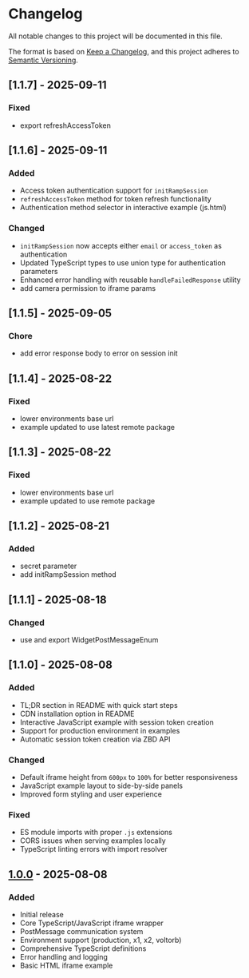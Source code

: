 # Changelog
All notable changes to this project will be documented in this file.

The format is based on [Keep a Changelog](https://keepachangelog.com/en/1.0.0/),
and this project adheres to [Semantic Versioning](https://semver.org/spec/v2.0.0.html).

## [1.1.7] - 2025-09-11
### Fixed
- export refreshAccessToken

## [1.1.6] - 2025-09-11
### Added
- Access token authentication support for `initRampSession`
- `refreshAccessToken` method for token refresh functionality
- Authentication method selector in interactive example (js.html)

### Changed
- `initRampSession` now accepts either `email` or `access_token` as authentication
- Updated TypeScript types to use union type for authentication parameters
- Enhanced error handling with reusable `handleFailedResponse` utility
- add camera permission to iframe params

## [1.1.5] - 2025-09-05
### Chore
- add error response body to error on session init

## [1.1.4] - 2025-08-22
### Fixed
- lower environments base url
- example updated to use latest remote package

## [1.1.3] - 2025-08-22
### Fixed
- lower environments base url
- example updated to use remote package

## [1.1.2] - 2025-08-21
### Added
- secret parameter
- add initRampSession method

## [1.1.1] - 2025-08-18
### Changed
- use and export WidgetPostMessageEnum

## [1.1.0] - 2025-08-08
### Added
- TL;DR section in README with quick start steps
- CDN installation option in README
- Interactive JavaScript example with session token creation
- Support for production environment in examples
- Automatic session token creation via ZBD API

### Changed
- Default iframe height from `600px` to `100%` for better responsiveness
- JavaScript example layout to side-by-side panels
- Improved form styling and user experience

### Fixed
- ES module imports with proper `.js` extensions
- CORS issues when serving examples locally
- TypeScript linting errors with import resolver

## [1.0.0] - 2025-08-08
### Added
- Initial release
- Core TypeScript/JavaScript iframe wrapper
- PostMessage communication system
- Environment support (production, x1, x2, voltorb)
- Comprehensive TypeScript definitions
- Error handling and logging
- Basic HTML iframe example

[Unreleased]: https://github.com/zbdpay/ramp-ts/compare/v1.0.0...HEAD
[1.0.0]: https://github.com/zbdpay/ramp-ts/releases/tag/v1.0.0
